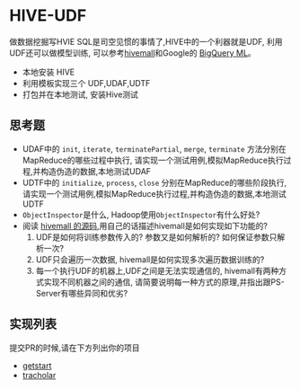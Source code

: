 # HIVE-UDF
做数据挖掘写HVIE SQL是司空见惯的事情了,HIVE中的一个利器就是UDF, 利用UDF还可以做模型训练,
可以参考[hivemall](https://github.com/apache/incubator-hivemall/)和Google的
[BigQuery ML](https://cloud.google.com/bigquery/docs/bigqueryml-intro)。

- 本地安装 HIVE
- 利用模板实现三个 UDF,UDAF,UDTF
- 打包并在本地测试, 安装Hive测试


## 思考题
- UDAF中的 `init`, `iterate`, `terminatePartial`, `merge`, `terminate` 方法分别在MapReduce的哪些过程中执行, 请实现一个测试用例,模拟MapReduce执行过程,并构造伪造的数据,本地测试UDAF
- UDTF中的 `initialize`, `process`, `close` 分别在MapReduce的哪些阶段执行, 请实现一个测试用例,模拟MapReduce执行过程,并构造伪造的数据,本地测试UDTF
- `ObjectInspector`是什么, Hadoop使用`ObjectInspector`有什么好处?
- 阅读 [hivemall 的源码](https://github.com/apache/incubator-hivemall/blob/master/core/src/main/java/hivemall/classifier/GeneralClassifierUDTF.java),用自己的话描述hivemall是如何实现如下功能的?
    1. UDF是如何将训练参数传入的? 参数又是如何解析的? 如何保证参数只解析一次?
    2. UDF只会遍历一次数据, hivemall是如何实现多次遍历数据训练的?
    3. 每一个执行UDF的机器上,UDF之间是无法实现通信的, hivemall有两种方式实现不同机器之间的通信, 请简要说明每一种方式的原理,并指出跟PS-Server有哪些异同和优劣?
    
## 实现列表
提交PR的时候,请在下方列出你的项目

- [getstart](getstart/)
- [tracholar](tracholar/)
